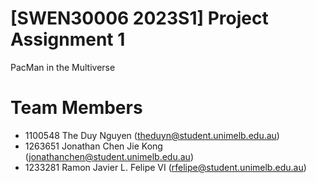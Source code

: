 
# [SWEN30006 2023S1] Project Assignment 1
PacMan in the Multiverse
# Team Members
- 1100548 The Duy Nguyen (<theduyn@student.unimelb.edu.au>)
- 1263651 Jonathan Chen Jie Kong (<jonathanchen@student.unimelb.edu.au>)
- 1233281 Ramon Javier L. Felipe VI (<rfelipe@student.unimelb.edu.au>)
